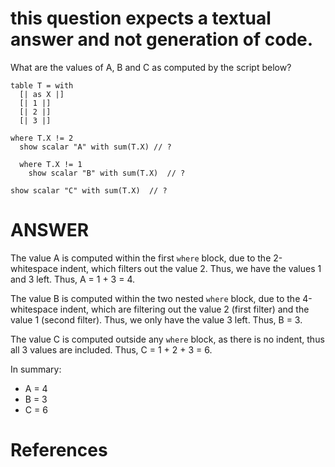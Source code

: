 # this question expects a textual answer and not generation of code. #
What are the values of A, B and C as computed by the script below?

```envision
table T = with
  [| as X |]
  [| 1 |]
  [| 2 |]
  [| 3 |]

where T.X != 2
  show scalar "A" with sum(T.X) // ?

  where T.X != 1
    show scalar "B" with sum(T.X)  // ?

show scalar "C" with sum(T.X)  // ?
```

# ANSWER

The value A is computed within the first `where` block, due to the 2-whitespace indent, which filters out the value 2. Thus, we have the values 1 and 3 left. Thus, A = 1 + 3 = 4.

The value B is computed within the two nested `where` block, due to the 4-whitespace indent, which are filtering out the value 2 (first filter) and the value 1 (second filter). Thus, we only have the value 3 left. Thus, B = 3.

The value C is computed outside any `where` block, as there is no indent, thus all 3 values are included. Thus, C = 1 + 2 + 3 = 6.

In summary:

* A = 4
* B = 3
* C = 6


# References

